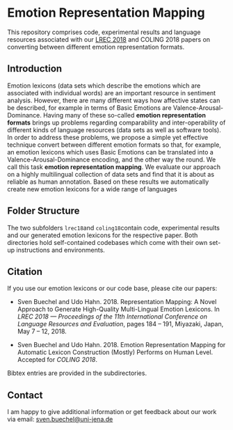 # Emotion Representation Mapping
This repository comprises code, experimental results and language resources associated with our [LREC 2018](http://www.lrec-conf.org/proceedings/lrec2018/summaries/402.html) and COLING 2018 papers on converting between different emotion representation formats.

## Introduction
Emotion lexicons (data sets which describe the emotions which are associated with individual words) are an important resource in sentiment analysis. However, there are many different ways how affective states can be described, for example in terms of Basic Emotions are Valence-Arousal-Dominance. Having many of these so-called **emotion representation formats** brings up problems regarding comparability and inter-operability of different kinds of language resources (data sets as well as software tools). In order to address these problems, we propose a simple yet effective technique convert between different emotion formats so that, for example, an emotion lexicons which uses Basic Emotions can be translated into a Valence-Arousal-Dominance encoding, and the other way the round. We call this task **emotion representation mapping**. We evaluate our approach on a highly multilingual collection of data sets and find that it is about as reliable as human annotation. Based on these results we automatically create new emotion lexicons for a wide range of languages

## Folder Structure
The two subfolders `lrec18`and `coling18`contain code, experimental results and our generated emotion lexicons for the respective paper. Both directories hold self-contained codebases which come with their own set-up instructions and environments.


## Citation
If you use our emotion lexicons or our code base, please cite our papers:

* Sven Buechel and Udo Hahn. 2018. Representation Mapping: A Novel Approach to Generate High-Quality Multi-Lingual Emotion Lexicons. In *LREC 2018 — Proceedings of the 11th International Conference on Language Resources and Evaluation*, pages 184 – 191, Miyazaki, Japan, May 7 – 12, 2018.

* Sven Buechel and Udo Hahn. 2018. Emotion Representation Mapping for Automatic Lexicon Construction (Mostly) Performs on Human Level. Accepted for *COLING 2018*.

Bibtex entries are provided in the subdirectories.

## Contact
I am happy to give additional information or get feedback about our work via email: sven.buechel@uni-jena.de
